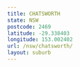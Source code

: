 ```yaml
---
title: CHATSWORTH
state: NSW
postcode: 2469
latitude: -29.338403
longitude: 153.002402
url: /nsw/chatsworth/
layout: suburb
---
```

